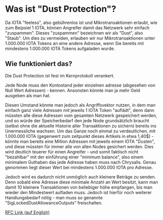
# Was ist "Dust Protection"?

Da IOTA "feeless", also gebührenlos ist und Mikrotransaktionen erlaubt, wie zum Beipsiel 1 IOTA, können Angreifer damit das Netzwerk sehr einfach "zuspammen". Dieses "zuspammen" bezeichnen wir als "Dust", also "Staub". Um dies zu vermeiden, erlauben wir nur Mikrotransaktionen unter 1.000.000 IOTA Tokens an eine andere Adresse, wenn Sie bereits mit mindestens 1.000.000 IOTA Tokens aufgaladen wurde.

## Wie funktioniert das?
Die Dust Protection ist fest im Kernprotokoll verankert.
 
Jede Node muss den Kontostand jeder einzelnen adresse (abgesehen von Null Wert Adressen) - kennen. Ansonsten könnte man ja mehr Geld ausgeben als man hat. 

Diesen Umstand könnte man jedoch als Angriffsvektor nutzen, in dem man einfach ganz viele Adressen mit jeweils 1 IOTA Token "auflädt", denn dann müssten alle diese Adressen vom gesamten Netzwerk gespeichert werden, und so würde der Speicherbedarf den jede Node grundsätzlich braucht (selbst ohne die aktuelle Historie aller Transaktionen zu sichern) bereits ins Unermessliche wachsen. Um das Ganze noch einmal zu verdeutlichen, mit 1.000.000 IOTA (gegenwert zum zeitpunkt dieses Artikels in etwa 1,40$) - könnte man bereits eine Million Adressen mit jeweils einem IOTA "Dusten", und diese müssten für immer alle von allen Nodes gesichert werden. Dies wird deutlich teuerer für einen Angreifer - und somit faktisch nicht "bezahlbar" mit der einführung einer "minimum balance", also einem minimalem Guthaben das jede Adresse haben muss nach Chrysalis. Genau genommen liegt dieser Wert bei mindestens 1.000.000 IOTA pro Adresse. 

Jedoch wird es dadurch nicht unmöglich auch kleinere Beträge zu senden. Denn sobald eine Adresse diese minimale Anzahl an Wert besitzt, kann man damit 10 kleinere Transaktionen von beliebiger höhe empfangen, bis man wieder den Mindestwert aufladen muss. Jedoch ist hierfür noch weiterer Handlungsbedarf nötig - man muss so genannte "SigLockedDustAllowanceOutputs" freischalten.

[RFC Link (auf English)](https://github.com/iotaledger/protocol-rfcs/pull/32)
